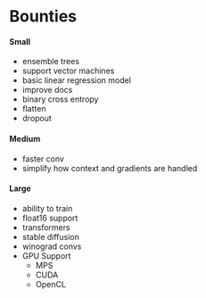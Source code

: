 # Bounties

#### Small   <!-- ez money  -->
- ensemble trees 
- support vector machines
- basic linear regression model
- improve docs
- binary cross entropy
- flatten
- dropout 
#### Medium  <!-- mid tier -->
- faster conv
- simplify how context and gradients are handled
#### Large <!-- EXPERT LEVEL!!!  -->
- ability to train
- float16 support
- transformers
- stable diffusion
- winograd convs
- GPU Support
  - MPS
  - CUDA
  - OpenCL